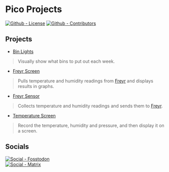 # Pico Projects

[![Github - License](https://img.shields.io/github/license/Buried-In-Code/Pico-Projects?logo=Github&label=License&style=flat-square)](https://opensource.org/licenses/MIT)
[![Github - Contributors](https://img.shields.io/github/contributors/Buried-In-Code/Pico-Projects.svg?logo=Github&label=Contributors&style=flat-square)](https://github.com/Buried-In-Code/Pico-Projects/graphs/contributors)

## Projects

- [Bin Lights](./bin-lights)

> Visually show what bins to put out each week.

- [Freyr Screen](./freyr-screen)

> Pulls temperature and humidity readings from [Freyr](https://github.com/Buried-In-Code/Freyr) and displays results in graphs.

- [Freyr Sensor](./freyr-sensor)

> Collects temperature and humidity readings and sends them to [Freyr](https://github.com/Buried-In-Code/Freyr).

- [Temperature Screen](./temperature-screen)

> Record the temperature, humidity and pressure, and then display it on a screen.

## Socials

[![Social - Fosstodon](https://img.shields.io/badge/%40BuriedInCode-teal?label=Fosstodon&logo=mastodon&style=for-the-badge)](https://fosstodon.org/@BuriedInCode)\
[![Social - Matrix](https://img.shields.io/badge/%23The--Dev--Environment-teal?label=Matrix&logo=matrix&style=for-the-badge)](https://matrix.to/#/#The-Dev-Environment:matrix.org)
